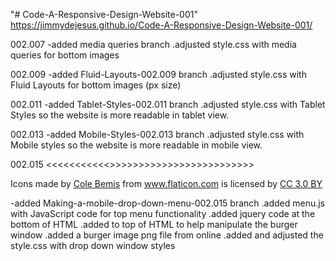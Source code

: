 "# Code-A-Responsive-Design-Website-001"
https://jimmydejesus.github.io/Code-A-Responsive-Design-Website-001/

002.007
-added media queries branch
 .adjusted style.css with media queries for bottom images

002.009
 -added Fluid-Layouts-002.009 branch
  .adjusted style.css with  Fluid Layouts for bottom images (px size)

002.011
  -added Tablet-Styles-002.011 branch
   .adjusted style.css with Tablet Styles so the website is more readable
    in tablet view.

002.013
  -added Mobile-Styles-002.013 branch
   .adjusted style.css with Mobile styles so the website is more readable in mobile view.


002.015
<<<<<<<<<<<<Link to the image for the burger icon>>>>>>>>>>>>>>>>>>>>>>>>>>
  <div>Icons made by <a href="https://www.flaticon.com/authors/cole-bemis" title="Cole Bemis">Cole Bemis</a> from <a href="https://www.flaticon.com/" 			    title="Flaticon">www.flaticon.com</a> is licensed by <a href="http://creativecommons.org/licenses/by/3.0/" 			    title="Creative Commons BY 3.0" target="_blank">CC 3.0 BY</a></div>

  -added Making-a-mobile-drop-down-menu-002.015 branch
    .added menu.js with JavaScript code for top menu functionality
    .added jquery code at the bottom of HTML
    .added <a class="burger-nav"></a> to top of HTML to help manipulate the burger window
    .added a burger image png file from online
    .added and adjusted the style.css with drop down window styles
